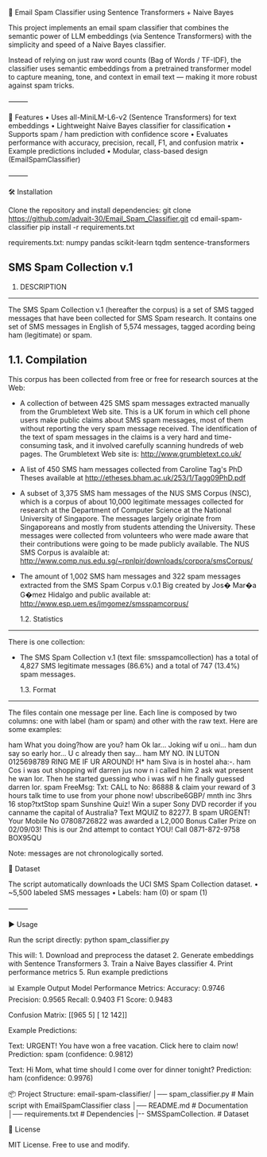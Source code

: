 📧 Email Spam Classifier using Sentence Transformers + Naive Bayes

This project implements an email spam classifier that combines the semantic power of LLM embeddings (via Sentence Transformers) with the simplicity and speed of a Naive Bayes classifier.

Instead of relying on just raw word counts (Bag of Words / TF-IDF), the classifier uses semantic embeddings from a pretrained transformer model to capture meaning, tone, and context in email text — making it more robust against spam tricks.

⸻

🚀 Features
• Uses all-MiniLM-L6-v2 (Sentence Transformers) for text embeddings
• Lightweight Naive Bayes classifier for classification
• Supports spam / ham prediction with confidence score
• Evaluates performance with accuracy, precision, recall, F1, and confusion matrix
• Example predictions included
• Modular, class-based design (EmailSpamClassifier)

⸻

🛠️ Installation

Clone the repository and install dependencies:
git clone https://github.com/advait-30/Email_Spam_Classifier.git
cd email-spam-classifier
pip install -r requirements.txt

requirements.txt:
numpy
pandas
scikit-learn
tqdm
sentence-transformers

## SMS Spam Collection v.1

1. DESCRIPTION

---

The SMS Spam Collection v.1 (hereafter the corpus) is a set of SMS tagged messages that have been collected for SMS Spam research. It contains one set of SMS messages in English of 5,574 messages, tagged acording being ham (legitimate) or spam.

## 1.1. Compilation

This corpus has been collected from free or free for research sources at the Web:

- A collection of between 425 SMS spam messages extracted manually from the Grumbletext Web site. This is a UK forum in which cell phone users make public claims about SMS spam messages, most of them without reporting the very spam message received. The identification of the text of spam messages in the claims is a very hard and time-consuming task, and it involved carefully scanning hundreds of web pages. The Grumbletext Web site is: http://www.grumbletext.co.uk/
- A list of 450 SMS ham messages collected from Caroline Tag's PhD Theses available at http://etheses.bham.ac.uk/253/1/Tagg09PhD.pdf
- A subset of 3,375 SMS ham messages of the NUS SMS Corpus (NSC), which is a corpus of about 10,000 legitimate messages collected for research at the Department of Computer Science at the National University of Singapore. The messages largely originate from Singaporeans and mostly from students attending the University. These messages were collected from volunteers who were made aware that their contributions were going to be made publicly available. The NUS SMS Corpus is avalaible at: http://www.comp.nus.edu.sg/~rpnlpir/downloads/corpora/smsCorpus/
- The amount of 1,002 SMS ham messages and 322 spam messages extracted from the SMS Spam Corpus v.0.1 Big created by Jos� Mar�a G�mez Hidalgo and public available at: http://www.esp.uem.es/jmgomez/smsspamcorpus/

  1.2. Statistics

---

There is one collection:

- The SMS Spam Collection v.1 (text file: smsspamcollection) has a total of 4,827 SMS legitimate messages (86.6%) and a total of 747 (13.4%) spam messages.

  1.3. Format

---

The files contain one message per line. Each line is composed by two columns: one with label (ham or spam) and other with the raw text. Here are some examples:

ham What you doing?how are you?
ham Ok lar... Joking wif u oni...
ham dun say so early hor... U c already then say...
ham MY NO. IN LUTON 0125698789 RING ME IF UR AROUND! H\*
ham Siva is in hostel aha:-.
ham Cos i was out shopping wif darren jus now n i called him 2 ask wat present he wan lor. Then he started guessing who i was wif n he finally guessed darren lor.
spam FreeMsg: Txt: CALL to No: 86888 & claim your reward of 3 hours talk time to use from your phone now! ubscribe6GBP/ mnth inc 3hrs 16 stop?txtStop
spam Sunshine Quiz! Win a super Sony DVD recorder if you canname the capital of Australia? Text MQUIZ to 82277. B
spam URGENT! Your Mobile No 07808726822 was awarded a L2,000 Bonus Caller Prize on 02/09/03! This is our 2nd attempt to contact YOU! Call 0871-872-9758 BOX95QU

Note: messages are not chronologically sorted.

📂 Dataset

The script automatically downloads the UCI SMS Spam Collection dataset.
• ~5,500 labeled SMS messages
• Labels: ham (0) or spam (1)

⸻

▶️ Usage

Run the script directly:
python spam_classifier.py

This will: 1. Download and preprocess the dataset 2. Generate embeddings with Sentence Transformers 3. Train a Naive Bayes classifier 4. Print performance metrics 5. Run example predictions

📊 Example Output
Model Performance Metrics:
Accuracy: 0.9746
Precision: 0.9565
Recall: 0.9403
F1 Score: 0.9483

Confusion Matrix:
[[965   5]
 [ 12 142]]

Example Predictions:

Text: URGENT! You have won a free vacation. Click here to claim now!
Prediction: spam (confidence: 0.9812)

Text: Hi Mom, what time should I come over for dinner tonight?
Prediction: ham (confidence: 0.9976)

📦 Project Structure:
email-spam-classifier/
│── spam_classifier.py # Main script with EmailSpamClassifier class
│── README.md # Documentation
│── requirements.txt # Dependencies
|-- SMSSpamCollection. # Dataset

📜 License

MIT License. Free to use and modify.
